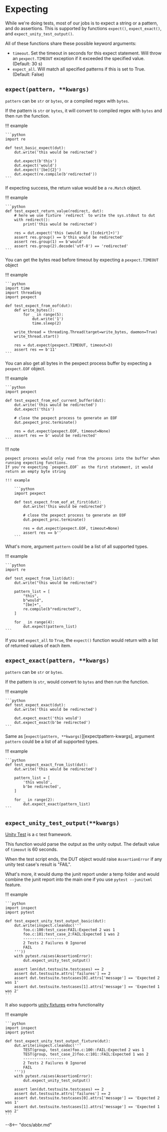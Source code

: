 # Expecting

While we're doing tests, most of our jobs is to expect a string or a pattern, and do assertions. This is supported by
functions `expect()`, `expect_exact()`, and `expect_unity_test_output()`.

All of these functions share these possible keyword arguments:

-  `timeout`. Set the timeout in seconds for this expect statement. Will throw an `pexpect.TIMEOUT` exception if it exceeded the specified value. (Default: 30 s)
-  `expect_all`. Will match all specified patterns if this is set to True. (Default: False)

## `expect(pattern, **kwargs)`

`pattern` can be `str` or `bytes`, or a compiled regex with `bytes`.

If the pattern is `str` or `bytes`, it will convert to compiled regex with `bytes` and then run the function.

!!! example

    ```python
    import re

    def test_basic_expect(dut):
        dut.write('this would be redirected')

        dut.expect(b'this')
        dut.expect('would')
        dut.expect('[be]{2}')
        dut.expect(re.compile(b'redirected'))
    ```

If expecting success, the return value would be a `re.Match` object.

!!! example

    ```python
    def test_expect_return_value(redirect, dut):
        # here we use fixture `redirect` to write the sys.stdout to dut
        with redirect():
            print('this would be redirected')
    
        res = dut.expect('this (would) be ([cdeirt]+)')
        assert res.group() == b'this would be redirected'
        assert res.group(1) == b'would'
        assert res.group(2).decode('utf-8') == 'redirected'
    ```

You can get the bytes read before timeout by expecting a `pexpect.TIMEOUT` object

!!! example

    ```python
    import time
    import threading
    import pexpect

    def test_expect_from_eof(dut):
        def write_bytes():
            for _ in range(5):
                dut.write('1')
                time.sleep(2)
    
        write_thread = threading.Thread(target=write_bytes, daemon=True)
        write_thread.start()
    
        res = dut.expect(pexpect.TIMEOUT, timeout=3)
        assert res == b'11'
    ```

You can also get all bytes in the pexpect process buffer by expecting a `pexpect.EOF` object.

!!! example

    ```python
    import pexpect

    def test_expect_from_eof_current_buffer(dut):
        dut.write('this would be redirected')
        dut.expect('this')
    
        # close the pexpect process to generate an EOF
        dut.pexpect_proc.terminate()
    
        res = dut.expect(pexpect.EOF, timeout=None)
        assert res == b' would be redirected'
    ```

!!! note

    pexpect process would only read from the process into the buffer when running expecting functions.
    If you're expecting `pexpect.EOF` as the first statement, it would return an empty byte string

    !!! example
    
        ```python
        import pexpect

        def test_expect_from_eof_at_first(dut):
            dut.write('this would be redirected')
        
            # close the pexpect process to generate an EOF
            dut.pexpect_proc.terminate()
        
            res = dut.expect(pexpect.EOF, timeout=None)
            assert res == b''
        ```

What's more, argument `pattern` could be a list of all supported types.

!!! example

    ```python
    import re

    def test_expect_from_list(dut):
        dut.write("this would be redirected")
    
        pattern_list = [
            "this",
            b"would",
            "[be]+",
            re.compile(b"redirected"),
        ]
    
        for _ in range(4):
            dut.expect(pattern_list)
    ```

If you set `expect_all` to `True`, the `expect()` function would return with a list of returned values of each item.

## `expect_exact(pattern, **kwargs)`

`pattern` can be `str` or `bytes`.

If the pattern is `str`, would convert to `bytes` and then run the function.

!!! example

    ```python
    def test_expect_exact(dut):
        dut.write('this would be redirected')
    
        dut.expect_exact('this would')
        dut.expect_exact(b'be redirected')
    ```

Same as [`expect(pattern, **kwargs)`][expectpattern-kwargs], argument `pattern` could be a list of all supported types.

!!! example

    ```python
    def test_expect_exact_from_list(dut):
        dut.write('this would be redirected')
    
        pattern_list = [
            'this would',
            b'be redirected',
        ]
    
        for _ in range(2):
            dut.expect_exact(pattern_list)
    ```

## `expect_unity_test_output(**kwargs)`

[Unity Test](https://github.com/ThrowTheSwitch/Unity) is a c test framework.

This function would parse the output as the unity output. The default value of `timeout` is 60 seconds.

When the test script ends, the DUT object would raise `AssertionError` if any unity test case's result is "FAIL".

What's more, it would dump the junit report under a temp folder and would combine the junit report into the main one 
if you use `pytest --junitxml` feature.

!!! example

    ```python
    import inspect
    import pytest
    
    def test_expect_unity_test_output_basic(dut):
        dut.write(inspect.cleandoc('''
            foo.c:100:test_case:FAIL:Expected 2 was 1
            foo.c:101:test_case_2:FAIL:Expected 1 was 2
            -------------------
            2 Tests 2 Failures 0 Ignored
            FAIL
        '''))
        with pytest.raises(AssertionError):
            dut.expect_unity_test_output()
    
        assert len(dut.testsuite.testcases) == 2
        assert dut.testsuite.attrs['failures'] == 2
        assert dut.testsuite.testcases[0].attrs['message'] == 'Expected 2 was 1'
        assert dut.testsuite.testcases[1].attrs['message'] == 'Expected 1 was 2'
    ```

It also supports [unity fixtures](https://github.com/ThrowTheSwitch/Unity/tree/master/extras/fixture) extra functionality

!!! example

    ```python
    import inspect
    import pytest
    
    def test_expect_unity_test_output_fixture(dut):
        dut.write(inspect.cleandoc('''
            TEST(group, test_case)foo.c:100::FAIL:Expected 2 was 1
            TEST(group, test_case_2)foo.c:101::FAIL:Expected 1 was 2
            -------------------
            2 Tests 2 Failures 0 Ignored
            FAIL
        '''))
        with pytest.raises(AssertionError):
            dut.expect_unity_test_output()
    
        assert len(dut.testsuite.testcases) == 2
        assert dut.testsuite.attrs['failures'] == 2
        assert dut.testsuite.testcases[0].attrs['message'] == 'Expected 2 was 1'
        assert dut.testsuite.testcases[1].attrs['message'] == 'Expected 1 was 2'
    ```

--8<-- "docs/abbr.md"
